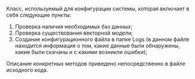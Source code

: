 Класс, используемый для конфигурации системы, которая включает в себя
следующие пункты:
1. Проверка наличия необходимых баз данных;
2. Проверка существования векторной модели;
3. Создание конфигурационного файла в папке Logs (в данном файле находится
информация о том, какие данные были обнаружены, какие были скачаны и с какими
возникли ошибки);

Описание конкретных методов приведено непосредственно в файле исходного кода.
